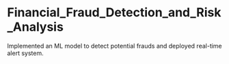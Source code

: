 # Financial_Fraud_Detection_and_Risk_Analysis
Implemented an ML model to detect potential frauds and deployed real-time alert system.
